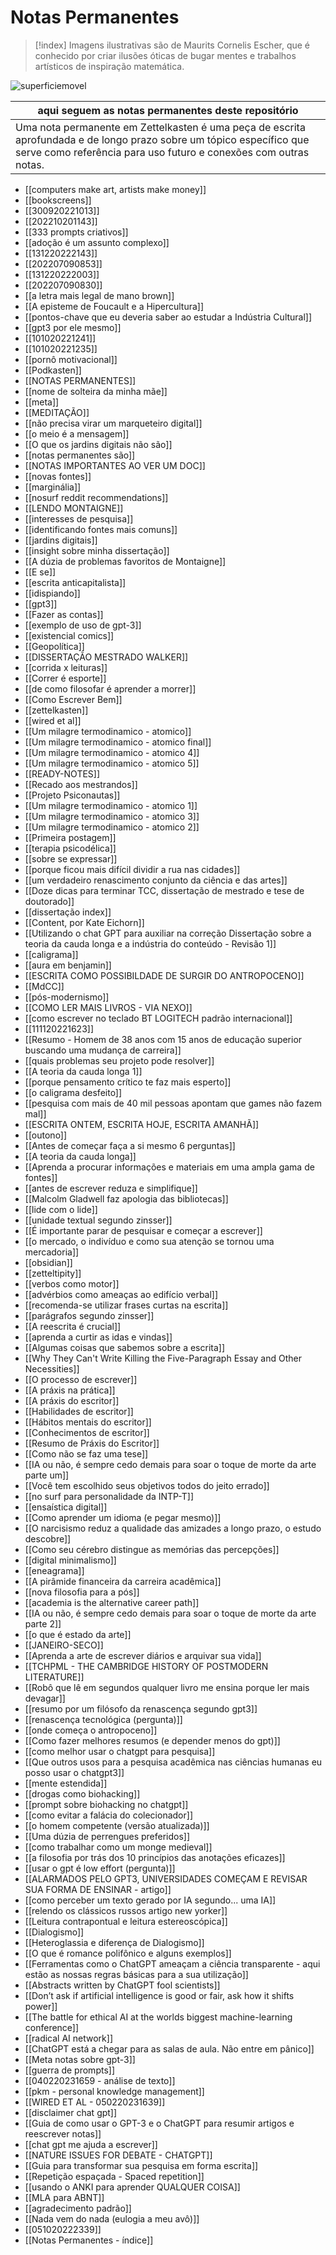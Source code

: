 # Notas Permanentes

> [!index] Imagens ilustrativas são de Maurits Cornelis Escher, que é conhecido por criar ilusões óticas de bugar mentes e trabalhos artísticos de inspiração matemática.

![superficiemovel](https://i.postimg.cc/HLVfPDV4/rippled-surface1.png)

|aqui seguem as notas permanentes deste repositório|
|-------|
|Uma nota permanente em Zettelkasten é uma peça de escrita aprofundada e de longo prazo sobre um tópico específico que serve como referência para uso futuro e conexões com outras notas.|

- [[computers make art, artists make money]]
- [[bookscreens]]
- [[300920221013]]
- [[202210201143]]
- [[333 prompts criativos]]
- [[adoção é um assunto complexo]]
- [[131220222143]]
- [[202207090853]]
- [[131220222003]]
- [[202207090830]]
- [[a letra mais legal de mano brown]]
- [[A episteme de Foucault e a Hipercultura]]
- [[pontos-chave que eu deveria saber ao estudar a Indústria Cultural]]
- [[gpt3 por ele mesmo]]
- [[101020221241]]
- [[101020221235]]
- [[pornô motivacional]]
- [[Podkasten]]
- [[NOTAS PERMANENTES]]
- [[nome de solteira da minha mãe]]
- [[meta]]
- [[MEDITAÇÃO]]
- [[não precisa virar um marqueteiro digital]]
- [[o meio é a mensagem]]
- [[O que os jardins digitais não são]]
- [[notas permanentes são]]
- [[NOTAS IMPORTANTES AO VER UM DOC]]
- [[novas fontes]]
- [[marginália]]
- [[nosurf reddit recommendations]]
- [[LENDO MONTAIGNE]]
- [[interesses de pesquisa]]
- [[identificando fontes mais comuns]]
- [[jardins digitais]]
- [[insight sobre minha dissertação]]
- [[A dúzia de problemas favoritos de Montaigne]]
- [[E se]]
- [[escrita anticapitalista]]
- [[idispiando]]
- [[gpt3]]
- [[Fazer as contas]]
- [[exemplo de uso de gpt-3]]
- [[existencial comics]]
- [[Geopolítica]]
- [[DISSERTAÇÃO MESTRADO WALKER]]
- [[corrida x leituras]]
- [[Correr é esporte]]
- [[de como filosofar é aprender a morrer]]
- [[Como Escrever Bem]]
- [[zettelkasten]]
- [[wired et al]]
- [[Um milagre termodinamico - atomico]]
- [[Um milagre termodinamico - atomico final]]
- [[Um milagre termodinamico - atomico 4]]
- [[Um milagre termodinamico - atomico 5]]
- [[READY-NOTES]]
- [[Recado aos mestrandos]]
- [[Projeto Psiconautas]]
- [[Um milagre termodinamico - atomico 1]]
- [[Um milagre termodinamico - atomico 3]]
- [[Um milagre termodinamico - atomico 2]]
- [[Primeira postagem]]
- [[terapia psicodélica]]
- [[sobre se expressar]]
- [[porque ficou mais difícil dividir a rua nas cidades]]
- [[um verdadeiro renascimento conjunto da ciência e das artes]]
- [[Doze dicas para terminar TCC, dissertação de mestrado e tese de doutorado]]
- [[dissertação index]]
- [[Content, por Kate Eichorn]]
- [[Utilizando o chat GPT para auxiliar na correção Dissertação sobre a teoria da cauda longa e a indústria do conteúdo - Revisão 1]]
- [[caligrama]]
- [[aura em benjamin]]
- [[ESCRITA COMO POSSIBILDADE DE SURGIR DO ANTROPOCENO]]
- [[MdCC]]
- [[pós-modernismo]]
- [[COMO LER MAIS LIVROS - VIA NEXO]]
- [[como escrever no teclado BT LOGITECH padrão internacional]]
- [[111120221623]]
- [[Resumo - Homem de 38 anos com 15 anos de educação superior buscando uma mudança de carreira]]
- [[quais problemas seu projeto pode resolver]]
- [[A teoria da cauda longa 1]]
- [[porque pensamento crítico te faz mais esperto]]
- [[o caligrama desfeito]]
- [[pesquisa com mais de 40 mil pessoas apontam que games não fazem mal]]
- [[ESCRITA ONTEM, ESCRITA HOJE, ESCRITA AMANHÃ]]
- [[outono]]
- [[Antes de começar faça a si mesmo 6 perguntas]]
- [[A teoria da cauda longa]]
- [[Aprenda a procurar informações e materiais em uma ampla gama de fontes]]
- [[antes de escrever reduza e simplifique]]
- [[Malcolm Gladwell faz apologia das bibliotecas]]
- [[lide com o lide]]
- [[unidade textual segundo zinsser]]
- [[É importante parar de pesquisar e começar a escrever]]
- [[o mercado, o indivíduo e como sua atenção se tornou uma mercadoria]]
- [[obsidian]]
- [[zetteltipity]]
- [[verbos como motor]]
- [[advérbios como ameaças ao edifício verbal]]
- [[recomenda-se utilizar frases curtas na escrita]]
- [[parágrafos segundo zinsser]]
- [[A reescrita é crucial]]
- [[aprenda a curtir as idas e vindas]]
- [[Algumas coisas que sabemos sobre a escrita]]
- [[Why They Can't Write Killing the Five-Paragraph Essay and Other Necessities]]
- [[O processo de escrever]]
- [[A práxis na prática]]
- [[A práxis do escritor]]
- [[Habilidades de escritor]]
- [[Hábitos mentais do escritor]]
- [[Conhecimentos de escritor]]
- [[Resumo de Práxis do Escritor]]
- [[Como não se faz uma tese]]
- [[IA ou não, é sempre cedo demais para soar o toque de morte da arte parte um]]
- [[Você tem escolhido seus objetivos todos do jeito errado]]
- [[no surf para personalidade da INTP-T]]
- [[ensaística digital]]
- [[Como aprender um idioma (e pegar mesmo)]]
- [[O narcisismo reduz a qualidade das amizades a longo prazo, o estudo descobre]]
- [[Como seu cérebro distingue as memórias das percepções]]
- [[digital minimalismo]]
- [[eneagrama]]
- [[A pirâmide financeira da carreira acadêmica]]
- [[nova filosofia para a pós]]
- [[academia is the alternative career path]]
- [[IA ou não, é sempre cedo demais para soar o toque de morte da arte parte 2]]
- [[o que é estado da arte]]
- [[JANEIRO-SECO]]
- [[Aprenda a arte de escrever diários e arquivar sua vida]]
- [[TCHPML - THE CAMBRIDGE HISTORY OF POSTMODERN LITERATURE]]
- [[Robô que lê em segundos qualquer livro me ensina porque ler mais devagar]]
- [[resumo por um filósofo da renascença segundo gpt3]]
- [[renascença tecnológica (pergunta)]]
- [[onde começa o antropoceno]]
- [[Como fazer melhores resumos (e depender menos do gpt)]]
- [[como melhor usar o chatgpt para pesquisa]]
- [[Que outros usos para a pesquisa acadêmica nas ciências humanas eu posso usar o chatgpt3]]
- [[mente estendida]]
- [[drogas como biohacking]]
- [[prompt sobre biohacking no chatgpt]]
- [[como evitar a falácia do colecionador]]
- [[o homem competente (versão atualizada)]]
- [[Uma dúzia de perrengues preferidos]]
- [[como trabalhar como um monge medieval]]
- [[a filosofia por trás dos 10 princípios das anotações eficazes]]
- [[usar o gpt é low effort (pergunta)]]
- [[ALARMADOS PELO GPT3, UNIVERSIDADES COMEÇAM E REVISAR SUA FORMA DE ENSINAR - artigo]]
- [[como perceber um texto gerado por IA segundo... uma IA]]
- [[relendo os clássicos russos artigo new yorker]]
- [[Leitura contrapontual e leitura estereoscópica]]
- [[Dialogismo]]
- [[Heteroglassia e diferença de Dialogismo]]
- [[O que é romance polifônico e alguns exemplos]]
- [[Ferramentas como o ChatGPT ameaçam a ciência transparente - aqui estão as nossas regras básicas para a sua utilização]]
- [[Abstracts written by ChatGPT fool scientists]]
- [[Don’t ask if artificial intelligence is good or fair, ask how it shifts power]]
- [[The battle for ethical AI at the worlds biggest machine-learning conference]]
- [[radical AI network]]
- [[ChatGPT está a chegar para as salas de aula. Não entre em pânico]]
- [[Meta notas sobre gpt-3]]
- [[guerra de prompts]]
- [[040220231659 - análise de texto]]
- [[pkm - personal knowledge management]]
- [[WIRED ET AL - 050220231639]]
- [[disclaimer chat gpt]]
- [[Guia de como usar o GPT-3 e o ChatGPT para resumir artigos e reescrever notas]]
- [[chat gpt me ajuda a escrever]]
- [[NATURE ISSUES FOR DEBATE - CHATGPT]]
- [[Guia para transformar sua pesquisa em forma escrita]]
- [[Repetição espaçada - Spaced repetition]]
- [[usando o ANKI para aprender QUALQUER COISA]]
- [[MLA para ABNT]]
- [[agradecimento padrão]]
- [[Nada vem do nada (eulogia a meu avô)]]
- [[051020222339]]
- [[Notas Permanentes - índice]]